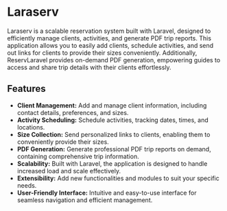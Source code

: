 # Laraserv

Laraserv is a scalable reservation system built with Laravel, designed to efficiently manage clients, activities, and generate PDF trip reports. This application allows you to easily add clients, schedule activities, and send out links for clients to provide their sizes conveniently. Additionally, ReservLaravel provides on-demand PDF generation, empowering guides to access and share trip details with their clients effortlessly.

## Features

-   **Client Management:** Add and manage client information, including contact details, preferences, and sizes.
-   **Activity Scheduling:** Schedule activities, tracking dates, times, and locations.
-   **Size Collection:** Send personalized links to clients, enabling them to conveniently provide their sizes.
-   **PDF Generation:** Generate professional PDF trip reports on demand, containing comprehensive trip information.
-   **Scalability:** Built with Laravel, the application is designed to handle increased load and scale effectively.
-   **Extensibility:** Add new functionalities and modules to suit your specific needs.
-   **User-Friendly Interface:** Intuitive and easy-to-use interface for seamless navigation and efficient management.

